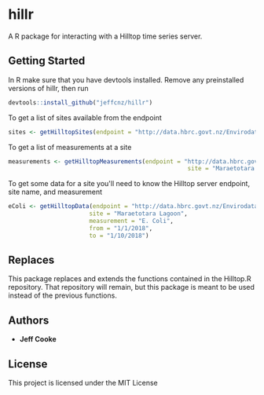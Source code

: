 # hillr

A R package for interacting with a Hilltop time series server.

## Getting Started

In R make sure that you have devtools installed.
Remove any preinstalled versions of hillr, then run

```R
devtools::install_github("jeffcnz/hillr")
```

To get a list of sites available from the endpoint

```R
sites <- getHilltopSites(endpoint = "http://data.hbrc.govt.nz/Envirodata/EMAR.hts?")
```

To get a list of measurements at a site

```R
measurements <- getHilltopMeasurements(endpoint = "http://data.hbrc.govt.nz/Envirodata/EMAR.hts?",
                                                   site = "Maraetotara Lagoon")
```

To get some data for a site you'll need to know the Hilltop server endpoint, site name, and measurement

```R
eColi <- getHilltopData(endpoint = "http://data.hbrc.govt.nz/Envirodata/EMAR.hts?",
                       site = "Maraetotara Lagoon",
                       measurement = "E. Coli",
                       from = "1/1/2018",
                       to = "1/10/2018")
```

## Replaces

This package replaces and extends the functions contained in the Hilltop.R repository.  That repository will remain, but this package is meant to be used instead of the previous functions.

## Authors

* **Jeff Cooke**

## License

This project is licensed under the MIT License


